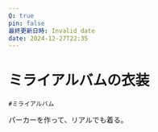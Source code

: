```yaml
---
Q: true
pin: false
最終更新日時: Invalid date
date: 2024-12-27T22:35
---
```

# ミライアルバムの衣装

`#ミライアルバム`

パーカーを作って、リアルでも着る。